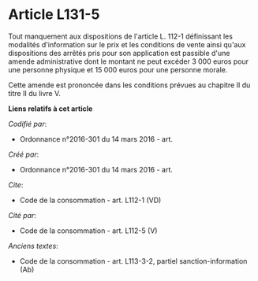 # Article L131-5

Tout manquement aux dispositions de l'article L. 112-1 définissant les modalités d'information sur le prix et les conditions
de vente ainsi qu'aux dispositions des arrêtés pris pour son application est passible d'une amende administrative dont le
montant ne peut excéder 3 000 euros pour une personne physique et 15 000 euros pour une personne morale. 

Cette amende est prononcée dans les conditions prévues au chapitre II du titre II du livre V.

**Liens relatifs à cet article**

_Codifié par_:

  - Ordonnance n°2016-301 du 14 mars 2016 - art.

_Créé par_:

  - Ordonnance n°2016-301 du 14 mars 2016 - art.

_Cite_:

  - Code de la consommation - art. L112-1 (VD)

_Cité par_:

  - Code de la consommation - art. L112-5 (V)

_Anciens textes_:

  - Code de la consommation - art. L113-3-2, partiel sanction-information (Ab)
